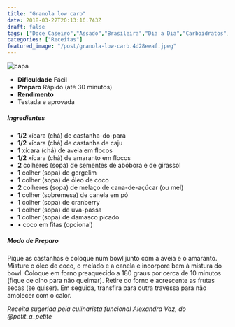 ```yaml
---
title: "Granola low carb"
date: 2018-03-22T20:13:16.743Z
draft: false
tags: ["Doce Caseiro","Assado","Brasileira","Dia a Dia","Carboidratos","Granola","Receitas simples e fáceis"]
categories: ["Receitas"]
featured_image: "/post/granola-low-carb.4d28eeaf.jpeg"
---
```


![capa](/post/granola-low-carb.4d28eeaf.jpeg)

*   **Dificuldade** Fácil
*   **Preparo** Rápido (até 30 minutos)
*   **Rendimento**
*   Testada e aprovada
    

##### Ingredientes

*   **1/2** xícara (chá) de castanha-do-pará
*   **1/2** xícara (chá) de castanha de caju
*   **1** xícara (chá) de aveia em flocos
*   **1/2** xícara (chá) de amaranto em flocos
*   **2** colheres (sopa) de sementes de abóbora e de girassol
*   **1** colher (sopa) de gergelim
*   **1** colher (sopa) de óleo de coco
*   **2** colheres (sopa) de melaço de cana-de-açúcar (ou mel)
*   **1** colher (sobremesa) de canela em pó
*   **1** colher (sopa) de cranberry
*   **1** colher (sopa) de uva-passa
*   **1** colher (sopa) de damasco picado
*   • coco em fitas (opcional)

##### Modo de Preparo

Pique as castanhas e coloque num bowl junto com a aveia e o amaranto. Misture o óleo de coco, o melado e a canela e incorpore bem à mistura do bowl. Coloque em forno preaquecido a 180 graus por cerca de 10 minutos (fique de olho para não queimar). Retire do forno e acrescente as frutas secas (se quiser). Em seguida, transfira para outra travessa para não amolecer com o calor.

_Receita sugerida pela culinarista funcional Alexandra Vaz, do @petit\_a\_petite_
